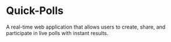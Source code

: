 # Quick-Polls
A real-time web application that allows users to create, share, and participate in live polls with instant results.
